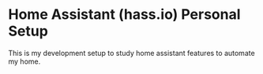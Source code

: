 # Home Assistant (hass.io) Personal Setup

This is my development setup to study home assistant features to automate my home.
